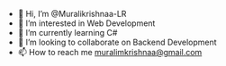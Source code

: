 - 👋 Hi, I’m @Muralikrishnaa-LR
- 👀 I’m interested in Web Development
- 🌱 I’m currently learning C#
- 💞️ I’m looking to collaborate on Backend Development
- 📫 How to reach me muralimkrishnaa@gmail.com
